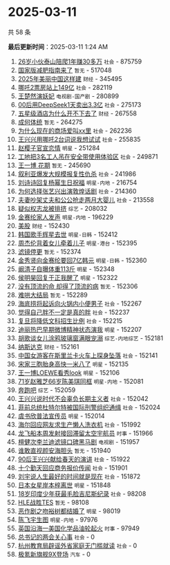 # 2025-03-11

共 58 条


<!-- BEGIN -->

**最后更新时间**：2025-03-11 1:24 AM
1. [26岁小伙泰山陪爬1年赚30多万](https://m.weibo.cn/search?containerid=100103type%3D1%26t%3D10%26q%3D%2326%E5%B2%81%E5%B0%8F%E4%BC%99%E6%B3%B0%E5%B1%B1%E9%99%AA%E7%88%AC1%E5%B9%B4%E8%B5%9A30%E5%A4%9A%E4%B8%87%23&stream_entry_id=31&isnewpage=1&extparam=seat%3D1%26cate%3D5001%26stream_entry_id%3D31%26lcate%3D5001%26band_rank%3D1%26realpos%3D1%26flag%3D1%26filter_type%3Drealtimehot%26dgr%3D0%26c_type%3D31%26pos%3D0%26q%3D%252326%25E5%25B2%2581%25E5%25B0%258F%25E4%25BC%2599%25E6%25B3%25B0%25E5%25B1%25B1%25E9%2599%25AA%25E7%2588%25AC1%25E5%25B9%25B4%25E8%25B5%259A30%25E5%25A4%259A%25E4%25B8%2587%2523%26display_time%3D1741624186%26pre_seqid%3D174162418651203272624119) `社会` - 875759
2. [国家版减肥指南来了](https://m.weibo.cn/search?containerid=100103type%3D1%26t%3D10%26q%3D%23%E5%9B%BD%E5%AE%B6%E7%89%88%E5%87%8F%E8%82%A5%E6%8C%87%E5%8D%97%E6%9D%A5%E4%BA%86%23&stream_entry_id=31&isnewpage=1&extparam=seat%3D1%26cate%3D5001%26stream_entry_id%3D31%26lcate%3D5001%26band_rank%3D2%26realpos%3D2%26flag%3D16%26filter_type%3Drealtimehot%26dgr%3D0%26c_type%3D31%26pos%3D1%26q%3D%2523%25E5%259B%25BD%25E5%25AE%25B6%25E7%2589%2588%25E5%2587%258F%25E8%2582%25A5%25E6%258C%2587%25E5%258D%2597%25E6%259D%25A5%25E4%25BA%2586%2523%26display_time%3D1741624186%26pre_seqid%3D174162418651203272624119) `暂无` - 517048
3. [2025年美丽中国这样建](https://m.weibo.cn/search?containerid=100103type%3D1%26t%3D10%26q%3D%232025%E5%B9%B4%E7%BE%8E%E4%B8%BD%E4%B8%AD%E5%9B%BD%E8%BF%99%E6%A0%B7%E5%BB%BA%23&stream_entry_id=31&isnewpage=1&extparam=seat%3D1%26cate%3D5001%26stream_entry_id%3D31%26lcate%3D5001%26band_rank%3D3%26realpos%3D3%26flag%3D0%26filter_type%3Drealtimehot%26dgr%3D0%26c_type%3D31%26pos%3D2%26q%3D%25232025%25E5%25B9%25B4%25E7%25BE%258E%25E4%25B8%25BD%25E4%25B8%25AD%25E5%259B%25BD%25E8%25BF%2599%25E6%25A0%25B7%25E5%25BB%25BA%2523%26display_time%3D1741624186%26pre_seqid%3D174162418651203272624119) `财经` - 345495
4. [哪吒2票房站上149亿](https://m.weibo.cn/search?containerid=100103type%3D1%26t%3D10%26q%3D%23%E5%93%AA%E5%90%922%E7%A5%A8%E6%88%BF%E7%AB%99%E4%B8%8A149%E4%BA%BF%23&stream_entry_id=31&isnewpage=1&extparam=seat%3D1%26cate%3D5001%26stream_entry_id%3D31%26lcate%3D5001%26band_rank%3D4%26realpos%3D4%26flag%3D0%26filter_type%3Drealtimehot%26dgr%3D0%26c_type%3D31%26pos%3D3%26q%3D%2523%25E5%2593%25AA%25E5%2590%25922%25E7%25A5%25A8%25E6%2588%25BF%25E7%25AB%2599%25E4%25B8%258A149%25E4%25BA%25BF%2523%26display_time%3D1741624186%26pre_seqid%3D174162418651203272624119) `社会` - 282119
5. [王楚然演妖妃](https://m.weibo.cn/search?containerid=100103type%3D1%26t%3D10%26q%3D%E7%8E%8B%E6%A5%9A%E7%84%B6%E6%BC%94%E5%A6%96%E5%A6%83&stream_entry_id=31&isnewpage=1&extparam=seat%3D1%26cate%3D5001%26stream_entry_id%3D31%26lcate%3D5001%26band_rank%3D5%26realpos%3D5%26flag%3D0%26filter_type%3Drealtimehot%26dgr%3D0%26c_type%3D31%26pos%3D4%26q%3D%25E7%258E%258B%25E6%25A5%259A%25E7%2584%25B6%25E6%25BC%2594%25E5%25A6%2596%25E5%25A6%2583%26display_time%3D1741624186%26pre_seqid%3D174162418651203272624119) `电视剧-国产剧` - 280899
6. [00后用DeepSeek1天卖出3.3亿](https://m.weibo.cn/search?containerid=100103type%3D1%26t%3D10%26q%3D%2300%E5%90%8E%E7%94%A8DeepSeek1%E5%A4%A9%E5%8D%96%E5%87%BA3.3%E4%BA%BF%23&stream_entry_id=31&isnewpage=1&extparam=seat%3D1%26cate%3D5001%26stream_entry_id%3D31%26lcate%3D5001%26band_rank%3D6%26realpos%3D6%26flag%3D0%26filter_type%3Drealtimehot%26dgr%3D0%26c_type%3D31%26pos%3D5%26q%3D%252300%25E5%2590%258E%25E7%2594%25A8DeepSeek1%25E5%25A4%25A9%25E5%258D%2596%25E5%2587%25BA3.3%25E4%25BA%25BF%2523%26display_time%3D1741624186%26pre_seqid%3D174162418651203272624119) `社会` - 275173
7. [五星级酒店为什么开不下去了](https://m.weibo.cn/search?containerid=100103type%3D1%26t%3D10%26q%3D%23%E4%BA%94%E6%98%9F%E7%BA%A7%E9%85%92%E5%BA%97%E4%B8%BA%E4%BB%80%E4%B9%88%E5%BC%80%E4%B8%8D%E4%B8%8B%E5%8E%BB%E4%BA%86%23&stream_entry_id=31&isnewpage=1&extparam=seat%3D1%26cate%3D5001%26stream_entry_id%3D31%26lcate%3D5001%26band_rank%3D7%26realpos%3D7%26flag%3D0%26filter_type%3Drealtimehot%26dgr%3D0%26c_type%3D31%26pos%3D7%26q%3D%2523%25E4%25BA%2594%25E6%2598%259F%25E7%25BA%25A7%25E9%2585%2592%25E5%25BA%2597%25E4%25B8%25BA%25E4%25BB%2580%25E4%25B9%2588%25E5%25BC%2580%25E4%25B8%258D%25E4%25B8%258B%25E5%258E%25BB%25E4%25BA%2586%2523%26display_time%3D1741624186%26pre_seqid%3D174162418651203272624119) `财经` - 267558
8. [成何体统](https://m.weibo.cn/search?containerid=100103type%3D1%26t%3D10%26q%3D%E6%88%90%E4%BD%95%E4%BD%93%E7%BB%9F&stream_entry_id=31&isnewpage=1&extparam=seat%3D1%26cate%3D5001%26stream_entry_id%3D31%26lcate%3D5001%26band_rank%3D8%26realpos%3D8%26flag%3D0%26filter_type%3Drealtimehot%26dgr%3D0%26c_type%3D31%26pos%3D8%26q%3D%25E6%2588%2590%25E4%25BD%2595%25E4%25BD%2593%25E7%25BB%259F%26display_time%3D1741624186%26pre_seqid%3D174162418651203272624119) `暂无` - 264275
9. [为什么现在的商场爱叫xx里](https://m.weibo.cn/search?containerid=100103type%3D1%26t%3D10%26q%3D%23%E4%B8%BA%E4%BB%80%E4%B9%88%E7%8E%B0%E5%9C%A8%E7%9A%84%E5%95%86%E5%9C%BA%E7%88%B1%E5%8F%ABxx%E9%87%8C%23&stream_entry_id=31&isnewpage=1&extparam=seat%3D1%26cate%3D5001%26stream_entry_id%3D31%26lcate%3D5001%26band_rank%3D9%26realpos%3D9%26flag%3D1%26filter_type%3Drealtimehot%26dgr%3D0%26c_type%3D31%26pos%3D9%26q%3D%2523%25E4%25B8%25BA%25E4%25BB%2580%25E4%25B9%2588%25E7%258E%25B0%25E5%259C%25A8%25E7%259A%2584%25E5%2595%2586%25E5%259C%25BA%25E7%2588%25B1%25E5%258F%25ABxx%25E9%2587%258C%2523%26display_time%3D1741624186%26pre_seqid%3D174162418651203272624119) `社会` - 262236
10. [王兴兴用哪吒2台词说我想试试](https://m.weibo.cn/search?containerid=100103type%3D1%26t%3D10%26q%3D%23%E7%8E%8B%E5%85%B4%E5%85%B4%E7%94%A8%E5%93%AA%E5%90%922%E5%8F%B0%E8%AF%8D%E8%AF%B4%E6%88%91%E6%83%B3%E8%AF%95%E8%AF%95%23&stream_entry_id=31&isnewpage=1&extparam=seat%3D1%26cate%3D5001%26stream_entry_id%3D31%26lcate%3D5001%26band_rank%3D10%26realpos%3D10%26flag%3D1%26filter_type%3Drealtimehot%26dgr%3D0%26c_type%3D31%26pos%3D10%26q%3D%2523%25E7%258E%258B%25E5%2585%25B4%25E5%2585%25B4%25E7%2594%25A8%25E5%2593%25AA%25E5%2590%25922%25E5%258F%25B0%25E8%25AF%258D%25E8%25AF%25B4%25E6%2588%2591%25E6%2583%25B3%25E8%25AF%2595%25E8%25AF%2595%2523%26display_time%3D1741624186%26pre_seqid%3D174162418651203272624119) `社会` - 255835
11. [赵樱子官宣恋情](https://m.weibo.cn/search?containerid=100103type%3D1%26t%3D10%26q%3D%23%E8%B5%B5%E6%A8%B1%E5%AD%90%E5%AE%98%E5%AE%A3%E6%81%8B%E6%83%85%23&stream_entry_id=31&isnewpage=1&extparam=seat%3D1%26cate%3D5001%26stream_entry_id%3D31%26lcate%3D5001%26band_rank%3D11%26realpos%3D11%26flag%3D2%26filter_type%3Drealtimehot%26dgr%3D0%26c_type%3D31%26pos%3D11%26q%3D%2523%25E8%25B5%25B5%25E6%25A8%25B1%25E5%25AD%2590%25E5%25AE%2598%25E5%25AE%25A3%25E6%2581%258B%25E6%2583%2585%2523%26display_time%3D1741624186%26pre_seqid%3D174162418651203272624119) `明星` - 251284
12. [工地把3名工人吊在安全带使用体验区](https://m.weibo.cn/search?containerid=100103type%3D1%26t%3D10%26q%3D%23%E5%B7%A5%E5%9C%B0%E6%8A%8A3%E5%90%8D%E5%B7%A5%E4%BA%BA%E5%90%8A%E5%9C%A8%E5%AE%89%E5%85%A8%E5%B8%A6%E4%BD%BF%E7%94%A8%E4%BD%93%E9%AA%8C%E5%8C%BA%23&stream_entry_id=31&isnewpage=1&extparam=seat%3D1%26cate%3D5001%26stream_entry_id%3D31%26lcate%3D5001%26band_rank%3D12%26realpos%3D12%26flag%3D2%26filter_type%3Drealtimehot%26dgr%3D0%26c_type%3D31%26pos%3D12%26q%3D%2523%25E5%25B7%25A5%25E5%259C%25B0%25E6%258A%258A3%25E5%2590%258D%25E5%25B7%25A5%25E4%25BA%25BA%25E5%2590%258A%25E5%259C%25A8%25E5%25AE%2589%25E5%2585%25A8%25E5%25B8%25A6%25E4%25BD%25BF%25E7%2594%25A8%25E4%25BD%2593%25E9%25AA%258C%25E5%258C%25BA%2523%26display_time%3D1741624186%26pre_seqid%3D174162418651203272624119) `社会` - 249871
13. [王一博 花期](https://m.weibo.cn/search?containerid=100103type%3D1%26t%3D10%26q%3D%E7%8E%8B%E4%B8%80%E5%8D%9A+%E8%8A%B1%E6%9C%9F&stream_entry_id=31&isnewpage=1&extparam=seat%3D1%26cate%3D5001%26stream_entry_id%3D31%26lcate%3D5001%26band_rank%3D13%26realpos%3D13%26flag%3D0%26filter_type%3Drealtimehot%26dgr%3D0%26c_type%3D31%26pos%3D13%26q%3D%25E7%258E%258B%25E4%25B8%2580%25E5%258D%259A%2520%25E8%258A%25B1%25E6%259C%259F%26display_time%3D1741624186%26pre_seqid%3D174162418651203272624119) `暂无` - 245690
14. [叙利亚爆发大规模报复性仇杀](https://m.weibo.cn/search?containerid=100103type%3D1%26t%3D10%26q%3D%23%E5%8F%99%E5%88%A9%E4%BA%9A%E7%88%86%E5%8F%91%E5%A4%A7%E8%A7%84%E6%A8%A1%E6%8A%A5%E5%A4%8D%E6%80%A7%E4%BB%87%E6%9D%80%23&stream_entry_id=31&isnewpage=1&extparam=seat%3D1%26cate%3D5001%26stream_entry_id%3D31%26lcate%3D5001%26band_rank%3D14%26realpos%3D14%26flag%3D0%26filter_type%3Drealtimehot%26dgr%3D0%26c_type%3D31%26pos%3D14%26q%3D%2523%25E5%258F%2599%25E5%2588%25A9%25E4%25BA%259A%25E7%2588%2586%25E5%258F%2591%25E5%25A4%25A7%25E8%25A7%2584%25E6%25A8%25A1%25E6%258A%25A5%25E5%25A4%258D%25E6%2580%25A7%25E4%25BB%2587%25E6%259D%2580%2523%26display_time%3D1741624186%26pre_seqid%3D174162418651203272624119) `社会` - 241986
15. [刘诗诗回复杨幂生日祝福](https://m.weibo.cn/search?containerid=100103type%3D1%26t%3D10%26q%3D%E5%88%98%E8%AF%97%E8%AF%97%E5%9B%9E%E5%A4%8D%E6%9D%A8%E5%B9%82%E7%94%9F%E6%97%A5%E7%A5%9D%E7%A6%8F&stream_entry_id=31&isnewpage=1&extparam=seat%3D1%26cate%3D5001%26stream_entry_id%3D31%26lcate%3D5001%26band_rank%3D15%26realpos%3D15%26flag%3D0%26filter_type%3Drealtimehot%26dgr%3D0%26c_type%3D31%26pos%3D15%26q%3D%25E5%2588%2598%25E8%25AF%2597%25E8%25AF%2597%25E5%259B%259E%25E5%25A4%258D%25E6%259D%25A8%25E5%25B9%2582%25E7%2594%259F%25E6%2597%25A5%25E7%25A5%259D%25E7%25A6%258F%26display_time%3D1741624186%26pre_seqid%3D174162418651203272624119) `明星-内地` - 216754
16. [为何选择张艺兴出演敦煌话剧](https://m.weibo.cn/search?containerid=100103type%3D1%26t%3D10%26q%3D%23%E4%B8%BA%E4%BD%95%E9%80%89%E6%8B%A9%E5%BC%A0%E8%89%BA%E5%85%B4%E5%87%BA%E6%BC%94%E6%95%A6%E7%85%8C%E8%AF%9D%E5%89%A7%23&stream_entry_id=31&isnewpage=1&extparam=seat%3D1%26cate%3D5001%26stream_entry_id%3D31%26lcate%3D5001%26band_rank%3D16%26realpos%3D16%26flag%3D0%26filter_type%3Drealtimehot%26dgr%3D0%26c_type%3D31%26pos%3D16%26q%3D%2523%25E4%25B8%25BA%25E4%25BD%2595%25E9%2580%2589%25E6%258B%25A9%25E5%25BC%25A0%25E8%2589%25BA%25E5%2585%25B4%25E5%2587%25BA%25E6%25BC%2594%25E6%2595%25A6%25E7%2585%258C%25E8%25AF%259D%25E5%2589%25A7%2523%26display_time%3D1741624186%26pre_seqid%3D174162418651203272624119) `社会` - 214360
17. [夫妻吵架丈夫和公公抢走两月大婴儿](https://m.weibo.cn/search?containerid=100103type%3D1%26t%3D10%26q%3D%23%E5%A4%AB%E5%A6%BB%E5%90%B5%E6%9E%B6%E4%B8%88%E5%A4%AB%E5%92%8C%E5%85%AC%E5%85%AC%E6%8A%A2%E8%B5%B0%E4%B8%A4%E6%9C%88%E5%A4%A7%E5%A9%B4%E5%84%BF%23&stream_entry_id=31&isnewpage=1&extparam=seat%3D1%26cate%3D5001%26stream_entry_id%3D31%26lcate%3D5001%26band_rank%3D17%26realpos%3D17%26flag%3D1%26filter_type%3Drealtimehot%26dgr%3D0%26c_type%3D31%26pos%3D17%26q%3D%2523%25E5%25A4%25AB%25E5%25A6%25BB%25E5%2590%25B5%25E6%259E%25B6%25E4%25B8%2588%25E5%25A4%25AB%25E5%2592%258C%25E5%2585%25AC%25E5%2585%25AC%25E6%258A%25A2%25E8%25B5%25B0%25E4%25B8%25A4%25E6%259C%2588%25E5%25A4%25A7%25E5%25A9%25B4%25E5%2584%25BF%2523%26display_time%3D1741624186%26pre_seqid%3D174162418651203272624119) `社会` - 213558
18. [疑似权志龙被排挤](https://m.weibo.cn/search?containerid=100103type%3D1%26t%3D10%26q%3D%23%E7%96%91%E4%BC%BC%E6%9D%83%E5%BF%97%E9%BE%99%E8%A2%AB%E6%8E%92%E6%8C%A4%23&stream_entry_id=31&isnewpage=1&extparam=seat%3D1%26cate%3D5001%26stream_entry_id%3D31%26lcate%3D5001%26band_rank%3D18%26realpos%3D18%26flag%3D0%26filter_type%3Drealtimehot%26dgr%3D0%26c_type%3D31%26pos%3D18%26q%3D%2523%25E7%2596%2591%25E4%25BC%25BC%25E6%259D%2583%25E5%25BF%2597%25E9%25BE%2599%25E8%25A2%25AB%25E6%258E%2592%25E6%258C%25A4%2523%26display_time%3D1741624186%26pre_seqid%3D174162418651203272624119) `综艺` - 208032
19. [金赛纶家人发声](https://m.weibo.cn/search?containerid=100103type%3D1%26t%3D10%26q%3D%23%E9%87%91%E8%B5%9B%E7%BA%B6%E5%AE%B6%E4%BA%BA%E5%8F%91%E5%A3%B0%23&stream_entry_id=31&isnewpage=1&extparam=seat%3D1%26cate%3D5001%26stream_entry_id%3D31%26lcate%3D5001%26band_rank%3D19%26realpos%3D19%26flag%3D0%26filter_type%3Drealtimehot%26dgr%3D0%26c_type%3D31%26pos%3D19%26q%3D%2523%25E9%2587%2591%25E8%25B5%259B%25E7%25BA%25B6%25E5%25AE%25B6%25E4%25BA%25BA%25E5%258F%2591%25E5%25A3%25B0%2523%26display_time%3D1741624186%26pre_seqid%3D174162418651203272624119) `明星-内地` - 196229
20. [美股](https://m.weibo.cn/search?containerid=100103type%3D1%26t%3D10%26q%3D%E7%BE%8E%E8%82%A1&stream_entry_id=31&isnewpage=1&extparam=seat%3D1%26cate%3D5001%26stream_entry_id%3D31%26lcate%3D5001%26band_rank%3D20%26realpos%3D20%26flag%3D0%26filter_type%3Drealtimehot%26dgr%3D0%26c_type%3D31%26pos%3D20%26q%3D%25E7%25BE%258E%25E8%2582%25A1%26display_time%3D1741624186%26pre_seqid%3D174162418651203272624119) `财经` - 152430
21. [韩国歌手辉星去世](https://m.weibo.cn/search?containerid=100103type%3D1%26t%3D10%26q%3D%23%E9%9F%A9%E5%9B%BD%E6%AD%8C%E6%89%8B%E8%BE%89%E6%98%9F%E5%8E%BB%E4%B8%96%23&stream_entry_id=31&isnewpage=1&extparam=seat%3D1%26cate%3D5001%26stream_entry_id%3D31%26lcate%3D5001%26band_rank%3D21%26realpos%3D21%26flag%3D0%26filter_type%3Drealtimehot%26dgr%3D0%26c_type%3D31%26pos%3D21%26q%3D%2523%25E9%259F%25A9%25E5%259B%25BD%25E6%25AD%258C%25E6%2589%258B%25E8%25BE%2589%25E6%2598%259F%25E5%258E%25BB%25E4%25B8%2596%2523%26display_time%3D1741624186%26pre_seqid%3D174162418651203272624119) `明星-日韩` - 152412
22. [周杰伦背着女儿牵着儿子](https://m.weibo.cn/search?containerid=100103type%3D1%26t%3D10%26q%3D%23%E5%91%A8%E6%9D%B0%E4%BC%A6%E8%83%8C%E7%9D%80%E5%A5%B3%E5%84%BF%E7%89%B5%E7%9D%80%E5%84%BF%E5%AD%90%23&stream_entry_id=31&isnewpage=1&extparam=seat%3D1%26cate%3D5001%26stream_entry_id%3D31%26lcate%3D5001%26band_rank%3D22%26realpos%3D22%26flag%3D0%26filter_type%3Drealtimehot%26dgr%3D0%26c_type%3D31%26pos%3D22%26q%3D%2523%25E5%2591%25A8%25E6%259D%25B0%25E4%25BC%25A6%25E8%2583%258C%25E7%259D%2580%25E5%25A5%25B3%25E5%2584%25BF%25E7%2589%25B5%25E7%259D%2580%25E5%2584%25BF%25E5%25AD%2590%2523%26display_time%3D1741624186%26pre_seqid%3D174162418651203272624119) `明星-港台` - 152395
23. [滤镜停更](https://m.weibo.cn/search?containerid=100103type%3D1%26t%3D10%26q%3D%E6%BB%A4%E9%95%9C%E5%81%9C%E6%9B%B4&stream_entry_id=31&isnewpage=1&extparam=seat%3D1%26cate%3D5001%26stream_entry_id%3D31%26lcate%3D5001%26band_rank%3D23%26realpos%3D23%26flag%3D0%26filter_type%3Drealtimehot%26dgr%3D0%26c_type%3D31%26pos%3D23%26q%3D%25E6%25BB%25A4%25E9%2595%259C%25E5%2581%259C%25E6%259B%25B4%26display_time%3D1741624186%26pre_seqid%3D174162418651203272624119) `暂无` - 152374
24. [金秀贤向金赛纶要回7亿韩元](https://m.weibo.cn/search?containerid=100103type%3D1%26t%3D10%26q%3D%23%E9%87%91%E7%A7%80%E8%B4%A4%E5%90%91%E9%87%91%E8%B5%9B%E7%BA%B6%E8%A6%81%E5%9B%9E7%E4%BA%BF%E9%9F%A9%E5%85%83%23&stream_entry_id=31&isnewpage=1&extparam=seat%3D1%26cate%3D5001%26stream_entry_id%3D31%26lcate%3D5001%26band_rank%3D24%26realpos%3D24%26flag%3D0%26filter_type%3Drealtimehot%26dgr%3D0%26c_type%3D31%26pos%3D24%26q%3D%2523%25E9%2587%2591%25E7%25A7%2580%25E8%25B4%25A4%25E5%2590%2591%25E9%2587%2591%25E8%25B5%259B%25E7%25BA%25B6%25E8%25A6%2581%25E5%259B%259E7%25E4%25BA%25BF%25E9%259F%25A9%25E5%2585%2583%2523%26display_time%3D1741624186%26pre_seqid%3D174162418651203272624119) `明星-日韩` - 152360
25. [阚清子自曝体重113斤](https://m.weibo.cn/search?containerid=100103type%3D1%26t%3D10%26q%3D%23%E9%98%9A%E6%B8%85%E5%AD%90%E8%87%AA%E6%9B%9D%E4%BD%93%E9%87%8D113%E6%96%A4%23&stream_entry_id=31&isnewpage=1&extparam=seat%3D1%26cate%3D5001%26stream_entry_id%3D31%26lcate%3D5001%26band_rank%3D25%26realpos%3D25%26flag%3D0%26filter_type%3Drealtimehot%26dgr%3D0%26c_type%3D31%26pos%3D25%26q%3D%2523%25E9%2598%259A%25E6%25B8%2585%25E5%25AD%2590%25E8%2587%25AA%25E6%259B%259D%25E4%25BD%2593%25E9%2587%258D113%25E6%2596%25A4%2523%26display_time%3D1741624186%26pre_seqid%3D174162418651203272624119) `明星` - 152348
26. [侯明昊回复于正我醒了](https://m.weibo.cn/search?containerid=100103type%3D1%26t%3D10%26q%3D%23%E4%BE%AF%E6%98%8E%E6%98%8A%E5%9B%9E%E5%A4%8D%E4%BA%8E%E6%AD%A3%E6%88%91%E9%86%92%E4%BA%86%23&stream_entry_id=31&isnewpage=1&extparam=seat%3D1%26cate%3D5001%26stream_entry_id%3D31%26lcate%3D5001%26band_rank%3D26%26realpos%3D26%26flag%3D1%26filter_type%3Drealtimehot%26dgr%3D0%26c_type%3D31%26pos%3D26%26q%3D%2523%25E4%25BE%25AF%25E6%2598%258E%25E6%2598%258A%25E5%259B%259E%25E5%25A4%258D%25E4%25BA%258E%25E6%25AD%25A3%25E6%2588%2591%25E9%2586%2592%25E4%25BA%2586%2523%26display_time%3D1741624186%26pre_seqid%3D174162418651203272624119) `明星` - 152322
27. [没有顶流的命 却得了顶流的病](https://m.weibo.cn/search?containerid=100103type%3D1%26t%3D10%26q%3D%E6%B2%A1%E6%9C%89%E9%A1%B6%E6%B5%81%E7%9A%84%E5%91%BD+%E5%8D%B4%E5%BE%97%E4%BA%86%E9%A1%B6%E6%B5%81%E7%9A%84%E7%97%85&stream_entry_id=31&isnewpage=1&extparam=seat%3D1%26cate%3D5001%26stream_entry_id%3D31%26lcate%3D5001%26band_rank%3D27%26realpos%3D27%26flag%3D0%26filter_type%3Drealtimehot%26dgr%3D0%26c_type%3D31%26pos%3D27%26q%3D%25E6%25B2%25A1%25E6%259C%2589%25E9%25A1%25B6%25E6%25B5%2581%25E7%259A%2584%25E5%2591%25BD%2520%25E5%258D%25B4%25E5%25BE%2597%25E4%25BA%2586%25E9%25A1%25B6%25E6%25B5%2581%25E7%259A%2584%25E7%2597%2585%26display_time%3D1741624186%26pre_seqid%3D174162418651203272624119) `暂无` - 152306
28. [难哄大结局](https://m.weibo.cn/search?containerid=100103type%3D1%26t%3D10%26q%3D%23%E9%9A%BE%E5%93%84%E5%A4%A7%E7%BB%93%E5%B1%80%23&stream_entry_id=31&isnewpage=1&extparam=seat%3D1%26cate%3D5001%26stream_entry_id%3D31%26lcate%3D5001%26band_rank%3D28%26realpos%3D28%26flag%3D0%26filter_type%3Drealtimehot%26dgr%3D0%26c_type%3D31%26pos%3D28%26q%3D%2523%25E9%259A%25BE%25E5%2593%2584%25E5%25A4%25A7%25E7%25BB%2593%25E5%25B1%2580%2523%26display_time%3D1741624186%26pre_seqid%3D174162418651203272624119) `暂无` - 152289
29. [海底捞将起诉向火锅内小便男子](https://m.weibo.cn/search?containerid=100103type%3D1%26t%3D10%26q%3D%23%E6%B5%B7%E5%BA%95%E6%8D%9E%E5%B0%86%E8%B5%B7%E8%AF%89%E5%90%91%E7%81%AB%E9%94%85%E5%86%85%E5%B0%8F%E4%BE%BF%E7%94%B7%E5%AD%90%23&stream_entry_id=31&isnewpage=1&extparam=seat%3D1%26cate%3D5001%26stream_entry_id%3D31%26lcate%3D5001%26band_rank%3D29%26realpos%3D29%26flag%3D0%26filter_type%3Drealtimehot%26dgr%3D0%26c_type%3D31%26pos%3D29%26q%3D%2523%25E6%25B5%25B7%25E5%25BA%2595%25E6%258D%259E%25E5%25B0%2586%25E8%25B5%25B7%25E8%25AF%2589%25E5%2590%2591%25E7%2581%25AB%25E9%2594%2585%25E5%2586%2585%25E5%25B0%258F%25E4%25BE%25BF%25E7%2594%25B7%25E5%25AD%2590%2523%26display_time%3D1741624186%26pre_seqid%3D174162418651203272624119) `社会` - 152267
30. [觉得自己胖不一定是真的胖](https://m.weibo.cn/search?containerid=100103type%3D1%26t%3D10%26q%3D%23%E8%A7%89%E5%BE%97%E8%87%AA%E5%B7%B1%E8%83%96%E4%B8%8D%E4%B8%80%E5%AE%9A%E6%98%AF%E7%9C%9F%E7%9A%84%E8%83%96%23&stream_entry_id=31&isnewpage=1&extparam=seat%3D1%26cate%3D5001%26stream_entry_id%3D31%26lcate%3D5001%26band_rank%3D30%26realpos%3D30%26flag%3D0%26filter_type%3Drealtimehot%26dgr%3D0%26c_type%3D31%26pos%3D30%26q%3D%2523%25E8%25A7%2589%25E5%25BE%2597%25E8%2587%25AA%25E5%25B7%25B1%25E8%2583%2596%25E4%25B8%258D%25E4%25B8%2580%25E5%25AE%259A%25E6%2598%25AF%25E7%259C%259F%25E7%259A%2584%25E8%2583%2596%2523%26display_time%3D1741624186%26pre_seqid%3D174162418651203272624119) `社会` - 152237
31. [复旦将降低文科招生比例](https://m.weibo.cn/search?containerid=100103type%3D1%26t%3D10%26q%3D%23%E5%A4%8D%E6%97%A6%E5%B0%86%E9%99%8D%E4%BD%8E%E6%96%87%E7%A7%91%E6%8B%9B%E7%94%9F%E6%AF%94%E4%BE%8B%23&stream_entry_id=31&isnewpage=1&extparam=seat%3D1%26cate%3D5001%26stream_entry_id%3D31%26lcate%3D5001%26band_rank%3D31%26realpos%3D31%26flag%3D0%26filter_type%3Drealtimehot%26dgr%3D0%26c_type%3D31%26pos%3D31%26q%3D%2523%25E5%25A4%258D%25E6%2597%25A6%25E5%25B0%2586%25E9%2599%258D%25E4%25BD%258E%25E6%2596%2587%25E7%25A7%2591%25E6%258B%259B%25E7%2594%259F%25E6%25AF%2594%25E4%25BE%258B%2523%26display_time%3D1741624186%26pre_seqid%3D174162418651203272624119) `社会` - 152215
32. [迪丽热巴早期微博精神状态演我](https://m.weibo.cn/search?containerid=100103type%3D1%26t%3D10%26q%3D%23%E8%BF%AA%E4%B8%BD%E7%83%AD%E5%B7%B4%E6%97%A9%E6%9C%9F%E5%BE%AE%E5%8D%9A%E7%B2%BE%E7%A5%9E%E7%8A%B6%E6%80%81%E6%BC%94%E6%88%91%23&stream_entry_id=31&isnewpage=1&extparam=seat%3D1%26cate%3D5001%26stream_entry_id%3D31%26lcate%3D5001%26band_rank%3D32%26realpos%3D32%26flag%3D0%26filter_type%3Drealtimehot%26dgr%3D0%26c_type%3D31%26pos%3D32%26q%3D%2523%25E8%25BF%25AA%25E4%25B8%25BD%25E7%2583%25AD%25E5%25B7%25B4%25E6%2597%25A9%25E6%259C%259F%25E5%25BE%25AE%25E5%258D%259A%25E7%25B2%25BE%25E7%25A5%259E%25E7%258A%25B6%25E6%2580%2581%25E6%25BC%2594%25E6%2588%2591%2523%26display_time%3D1741624186%26pre_seqid%3D174162418651203272624119) `明星` - 152207
33. [胡歌谈女儿涂鸦玻璃窗满眼宠溺](https://m.weibo.cn/search?containerid=100103type%3D1%26t%3D10%26q%3D%E8%83%A1%E6%AD%8C%E8%B0%88%E5%A5%B3%E5%84%BF%E6%B6%82%E9%B8%A6%E7%8E%BB%E7%92%83%E7%AA%97%E6%BB%A1%E7%9C%BC%E5%AE%A0%E6%BA%BA&stream_entry_id=31&isnewpage=1&extparam=seat%3D1%26cate%3D5001%26stream_entry_id%3D31%26lcate%3D5001%26band_rank%3D33%26realpos%3D33%26flag%3D0%26filter_type%3Drealtimehot%26dgr%3D0%26c_type%3D31%26pos%3D33%26q%3D%25E8%2583%25A1%25E6%25AD%258C%25E8%25B0%2588%25E5%25A5%25B3%25E5%2584%25BF%25E6%25B6%2582%25E9%25B8%25A6%25E7%258E%25BB%25E7%2592%2583%25E7%25AA%2597%25E6%25BB%25A1%25E7%259C%25BC%25E5%25AE%25A0%25E6%25BA%25BA%26display_time%3D1741624186%26pre_seqid%3D174162418651203272624119) `综艺-内地综艺` - 152181
34. [纳斯达克](https://m.weibo.cn/search?containerid=100103type%3D1%26t%3D10%26q%3D%E7%BA%B3%E6%96%AF%E8%BE%BE%E5%85%8B&stream_entry_id=31&isnewpage=1&extparam=seat%3D1%26cate%3D5001%26stream_entry_id%3D31%26lcate%3D5001%26band_rank%3D34%26realpos%3D34%26flag%3D0%26filter_type%3Drealtimehot%26dgr%3D0%26c_type%3D31%26pos%3D34%26q%3D%25E7%25BA%25B3%25E6%2596%25AF%25E8%25BE%25BE%25E5%2585%258B%26display_time%3D1741624186%26pre_seqid%3D174162418651203272624119) `财经` - 152161
35. [中国女游客在斯里兰卡火车上探身坠落](https://m.weibo.cn/search?containerid=100103type%3D1%26t%3D10%26q%3D%23%E4%B8%AD%E5%9B%BD%E5%A5%B3%E6%B8%B8%E5%AE%A2%E5%9C%A8%E6%96%AF%E9%87%8C%E5%85%B0%E5%8D%A1%E7%81%AB%E8%BD%A6%E4%B8%8A%E6%8E%A2%E8%BA%AB%E5%9D%A0%E8%90%BD%23&stream_entry_id=31&isnewpage=1&extparam=seat%3D1%26cate%3D5001%26stream_entry_id%3D31%26lcate%3D5001%26band_rank%3D35%26realpos%3D35%26flag%3D0%26filter_type%3Drealtimehot%26dgr%3D0%26c_type%3D31%26pos%3D35%26q%3D%2523%25E4%25B8%25AD%25E5%259B%25BD%25E5%25A5%25B3%25E6%25B8%25B8%25E5%25AE%25A2%25E5%259C%25A8%25E6%2596%25AF%25E9%2587%258C%25E5%2585%25B0%25E5%258D%25A1%25E7%2581%25AB%25E8%25BD%25A6%25E4%25B8%258A%25E6%258E%25A2%25E8%25BA%25AB%25E5%259D%25A0%25E8%2590%25BD%2523%26display_time%3D1741624186%26pre_seqid%3D174162418651203272624119) `社会` - 152141
36. [宋家三胞胎身高快一米八了](https://m.weibo.cn/search?containerid=100103type%3D1%26t%3D10%26q%3D%23%E5%AE%8B%E5%AE%B6%E4%B8%89%E8%83%9E%E8%83%8E%E8%BA%AB%E9%AB%98%E5%BF%AB%E4%B8%80%E7%B1%B3%E5%85%AB%E4%BA%86%23&stream_entry_id=31&isnewpage=1&extparam=seat%3D1%26cate%3D5001%26stream_entry_id%3D31%26lcate%3D5001%26band_rank%3D36%26realpos%3D36%26flag%3D0%26filter_type%3Drealtimehot%26dgr%3D0%26c_type%3D31%26pos%3D36%26q%3D%2523%25E5%25AE%258B%25E5%25AE%25B6%25E4%25B8%2589%25E8%2583%259E%25E8%2583%258E%25E8%25BA%25AB%25E9%25AB%2598%25E5%25BF%25AB%25E4%25B8%2580%25E7%25B1%25B3%25E5%2585%25AB%25E4%25BA%2586%2523%26display_time%3D1741624186%26pre_seqid%3D174162418651203272624119) `明星` - 152135
37. [王一博LOEWE看秀look](https://m.weibo.cn/search?containerid=100103type%3D1%26t%3D10%26q%3D%23%E7%8E%8B%E4%B8%80%E5%8D%9ALOEWE%E7%9C%8B%E7%A7%80look%23&stream_entry_id=31&isnewpage=1&extparam=seat%3D1%26cate%3D5001%26stream_entry_id%3D31%26lcate%3D5001%26band_rank%3D37%26realpos%3D37%26flag%3D0%26filter_type%3Drealtimehot%26dgr%3D0%26c_type%3D31%26pos%3D37%26q%3D%2523%25E7%258E%258B%25E4%25B8%2580%25E5%258D%259ALOEWE%25E7%259C%258B%25E7%25A7%2580look%2523%26display_time%3D1741624186%26pre_seqid%3D174162418651203272624119) `明星` - 152106
38. [71岁赵雅芝66岁陈美琪同框](https://m.weibo.cn/search?containerid=100103type%3D1%26t%3D10%26q%3D%2371%E5%B2%81%E8%B5%B5%E9%9B%85%E8%8A%9D66%E5%B2%81%E9%99%88%E7%BE%8E%E7%90%AA%E5%90%8C%E6%A1%86%23&stream_entry_id=31&isnewpage=1&extparam=seat%3D1%26cate%3D5001%26stream_entry_id%3D31%26lcate%3D5001%26band_rank%3D38%26realpos%3D38%26flag%3D0%26filter_type%3Drealtimehot%26dgr%3D0%26c_type%3D31%26pos%3D38%26q%3D%252371%25E5%25B2%2581%25E8%25B5%25B5%25E9%259B%2585%25E8%258A%259D66%25E5%25B2%2581%25E9%2599%2588%25E7%25BE%258E%25E7%2590%25AA%25E5%2590%258C%25E6%25A1%2586%2523%26display_time%3D1741624186%26pre_seqid%3D174162418651203272624119) `明星-内地` - 152081
39. [奔跑吧](https://m.weibo.cn/search?containerid=100103type%3D1%26t%3D10%26q%3D%E5%A5%94%E8%B7%91%E5%90%A7&stream_entry_id=31&isnewpage=1&extparam=seat%3D1%26cate%3D5001%26stream_entry_id%3D31%26lcate%3D5001%26band_rank%3D39%26realpos%3D39%26flag%3D0%26filter_type%3Drealtimehot%26dgr%3D0%26c_type%3D31%26pos%3D39%26q%3D%25E5%25A5%2594%25E8%25B7%2591%25E5%2590%25A7%26display_time%3D1741624186%26pre_seqid%3D174162418651203272624119) `综艺` - 152059
40. [王兴兴说时代不会辜负长期主义者](https://m.weibo.cn/search?containerid=100103type%3D1%26t%3D10%26q%3D%23%E7%8E%8B%E5%85%B4%E5%85%B4%E8%AF%B4%E6%97%B6%E4%BB%A3%E4%B8%8D%E4%BC%9A%E8%BE%9C%E8%B4%9F%E9%95%BF%E6%9C%9F%E4%B8%BB%E4%B9%89%E8%80%85%23&stream_entry_id=31&isnewpage=1&extparam=seat%3D1%26cate%3D5001%26stream_entry_id%3D31%26lcate%3D5001%26band_rank%3D40%26realpos%3D40%26flag%3D1%26filter_type%3Drealtimehot%26dgr%3D0%26c_type%3D31%26pos%3D40%26q%3D%2523%25E7%258E%258B%25E5%2585%25B4%25E5%2585%25B4%25E8%25AF%25B4%25E6%2597%25B6%25E4%25BB%25A3%25E4%25B8%258D%25E4%25BC%259A%25E8%25BE%259C%25E8%25B4%259F%25E9%2595%25BF%25E6%259C%259F%25E4%25B8%25BB%25E4%25B9%2589%25E8%2580%2585%2523%26display_time%3D1741624186%26pre_seqid%3D174162418651203272624119) `社会` - 152042
41. [菲前总统杜特尔特被国际刑警组织通缉](https://m.weibo.cn/search?containerid=100103type%3D1%26t%3D10%26q%3D%23%E8%8F%B2%E5%89%8D%E6%80%BB%E7%BB%9F%E6%9D%9C%E7%89%B9%E5%B0%94%E7%89%B9%E8%A2%AB%E5%9B%BD%E9%99%85%E5%88%91%E8%AD%A6%E7%BB%84%E7%BB%87%E9%80%9A%E7%BC%89%23&stream_entry_id=31&isnewpage=1&extparam=seat%3D1%26cate%3D5001%26stream_entry_id%3D31%26lcate%3D5001%26band_rank%3D41%26realpos%3D41%26flag%3D0%26filter_type%3Drealtimehot%26dgr%3D0%26c_type%3D31%26pos%3D41%26q%3D%2523%25E8%258F%25B2%25E5%2589%258D%25E6%2580%25BB%25E7%25BB%259F%25E6%259D%259C%25E7%2589%25B9%25E5%25B0%2594%25E7%2589%25B9%25E8%25A2%25AB%25E5%259B%25BD%25E9%2599%2585%25E5%2588%2591%25E8%25AD%25A6%25E7%25BB%2584%25E7%25BB%2587%25E9%2580%259A%25E7%25BC%2589%2523%26display_time%3D1741624186%26pre_seqid%3D174162418651203272624119) `社会` - 152024
42. [虞书欣普法宣传员](https://m.weibo.cn/search?containerid=100103type%3D1%26t%3D10%26q%3D%23%E8%99%9E%E4%B9%A6%E6%AC%A3%E6%99%AE%E6%B3%95%E5%AE%A3%E4%BC%A0%E5%91%98%23&stream_entry_id=31&isnewpage=1&extparam=seat%3D1%26cate%3D5001%26stream_entry_id%3D31%26lcate%3D5001%26band_rank%3D42%26realpos%3D42%26flag%3D1%26filter_type%3Drealtimehot%26dgr%3D0%26c_type%3D31%26pos%3D42%26q%3D%2523%25E8%2599%259E%25E4%25B9%25A6%25E6%25AC%25A3%25E6%2599%25AE%25E6%25B3%2595%25E5%25AE%25A3%25E4%25BC%25A0%25E5%2591%2598%2523%26display_time%3D1741624186%26pre_seqid%3D174162418651203272624119) `明星` - 152014
43. [海尔回应网友求生产懒人洗衣机](https://m.weibo.cn/search?containerid=100103type%3D1%26t%3D10%26q%3D%23%E6%B5%B7%E5%B0%94%E5%9B%9E%E5%BA%94%E7%BD%91%E5%8F%8B%E6%B1%82%E7%94%9F%E4%BA%A7%E6%87%92%E4%BA%BA%E6%B4%97%E8%A1%A3%E6%9C%BA%23&stream_entry_id=31&isnewpage=1&extparam=seat%3D1%26cate%3D5001%26stream_entry_id%3D31%26lcate%3D5001%26band_rank%3D43%26realpos%3D43%26flag%3D0%26filter_type%3Drealtimehot%26dgr%3D0%26c_type%3D31%26pos%3D43%26q%3D%2523%25E6%25B5%25B7%25E5%25B0%2594%25E5%259B%259E%25E5%25BA%2594%25E7%25BD%2591%25E5%258F%258B%25E6%25B1%2582%25E7%2594%259F%25E4%25BA%25A7%25E6%2587%2592%25E4%25BA%25BA%25E6%25B4%2597%25E8%25A1%25A3%25E6%259C%25BA%2523%26display_time%3D1741624186%26pre_seqid%3D174162418651203272624119) `社会` - 151992
44. [龙飞船本周发射接回滞留太空宇航员](https://m.weibo.cn/search?containerid=100103type%3D1%26t%3D10%26q%3D%23%E9%BE%99%E9%A3%9E%E8%88%B9%E6%9C%AC%E5%91%A8%E5%8F%91%E5%B0%84%E6%8E%A5%E5%9B%9E%E6%BB%9E%E7%95%99%E5%A4%AA%E7%A9%BA%E5%AE%87%E8%88%AA%E5%91%98%23&stream_entry_id=31&isnewpage=1&extparam=seat%3D1%26cate%3D5001%26stream_entry_id%3D31%26lcate%3D5001%26band_rank%3D44%26realpos%3D44%26flag%3D1%26filter_type%3Drealtimehot%26dgr%3D0%26c_type%3D31%26pos%3D44%26q%3D%2523%25E9%25BE%2599%25E9%25A3%259E%25E8%2588%25B9%25E6%259C%25AC%25E5%2591%25A8%25E5%258F%2591%25E5%25B0%2584%25E6%258E%25A5%25E5%259B%259E%25E6%25BB%259E%25E7%2595%2599%25E5%25A4%25AA%25E7%25A9%25BA%25E5%25AE%2587%25E8%2588%25AA%25E5%2591%2598%2523%26display_time%3D1741624186%26pre_seqid%3D174162418651203272624119) `时事` - 151966
45. [檀健次李兰迪滤镜口碑黑马剧](https://m.weibo.cn/search?containerid=100103type%3D1%26t%3D10%26q%3D%23%E6%AA%80%E5%81%A5%E6%AC%A1%E6%9D%8E%E5%85%B0%E8%BF%AA%E6%BB%A4%E9%95%9C%E5%8F%A3%E7%A2%91%E9%BB%91%E9%A9%AC%E5%89%A7%23&stream_entry_id=31&isnewpage=1&extparam=seat%3D1%26cate%3D5001%26stream_entry_id%3D31%26lcate%3D5001%26band_rank%3D45%26realpos%3D45%26flag%3D1%26filter_type%3Drealtimehot%26dgr%3D0%26c_type%3D31%26pos%3D45%26q%3D%2523%25E6%25AA%2580%25E5%2581%25A5%25E6%25AC%25A1%25E6%259D%258E%25E5%2585%25B0%25E8%25BF%25AA%25E6%25BB%25A4%25E9%2595%259C%25E5%258F%25A3%25E7%25A2%2591%25E9%25BB%2591%25E9%25A9%25AC%25E5%2589%25A7%2523%26display_time%3D1741624186%26pre_seqid%3D174162418651203272624119) `电视剧` - 151957
46. [谁敢直视颜安海胆头](https://m.weibo.cn/search?containerid=100103type%3D1%26t%3D10%26q%3D%E8%B0%81%E6%95%A2%E7%9B%B4%E8%A7%86%E9%A2%9C%E5%AE%89%E6%B5%B7%E8%83%86%E5%A4%B4&stream_entry_id=31&isnewpage=1&extparam=seat%3D1%26cate%3D5001%26stream_entry_id%3D31%26lcate%3D5001%26band_rank%3D46%26realpos%3D46%26flag%3D1%26filter_type%3Drealtimehot%26dgr%3D0%26c_type%3D31%26pos%3D46%26q%3D%25E8%25B0%2581%25E6%2595%25A2%25E7%259B%25B4%25E8%25A7%2586%25E9%25A2%259C%25E5%25AE%2589%25E6%25B5%25B7%25E8%2583%2586%25E5%25A4%25B4%26display_time%3D1741624186%26pre_seqid%3D174162418651203272624119) `暂无` - 151940
47. [90后王兴兴献给春天的演讲](https://m.weibo.cn/search?containerid=100103type%3D1%26t%3D10%26q%3D%2390%E5%90%8E%E7%8E%8B%E5%85%B4%E5%85%B4%E7%8C%AE%E7%BB%99%E6%98%A5%E5%A4%A9%E7%9A%84%E6%BC%94%E8%AE%B2%23&stream_entry_id=31&isnewpage=1&extparam=seat%3D1%26cate%3D5001%26stream_entry_id%3D31%26lcate%3D5001%26band_rank%3D47%26realpos%3D47%26flag%3D0%26filter_type%3Drealtimehot%26dgr%3D0%26c_type%3D31%26pos%3D47%26q%3D%252390%25E5%2590%258E%25E7%258E%258B%25E5%2585%25B4%25E5%2585%25B4%25E7%258C%25AE%25E7%25BB%2599%25E6%2598%25A5%25E5%25A4%25A9%25E7%259A%2584%25E6%25BC%2594%25E8%25AE%25B2%2523%26display_time%3D1741624186%26pre_seqid%3D174162418651203272624119) `社会` - 151922
48. [十个勤天回应商务报价传闻](https://m.weibo.cn/search?containerid=100103type%3D1%26t%3D10%26q%3D%23%E5%8D%81%E4%B8%AA%E5%8B%A4%E5%A4%A9%E5%9B%9E%E5%BA%94%E5%95%86%E5%8A%A1%E6%8A%A5%E4%BB%B7%E4%BC%A0%E9%97%BB%23&stream_entry_id=31&isnewpage=1&extparam=seat%3D1%26cate%3D5001%26stream_entry_id%3D31%26lcate%3D5001%26band_rank%3D48%26realpos%3D48%26flag%3D1%26filter_type%3Drealtimehot%26dgr%3D0%26c_type%3D31%26pos%3D48%26q%3D%2523%25E5%258D%2581%25E4%25B8%25AA%25E5%258B%25A4%25E5%25A4%25A9%25E5%259B%259E%25E5%25BA%2594%25E5%2595%2586%25E5%258A%25A1%25E6%258A%25A5%25E4%25BB%25B7%25E4%25BC%25A0%25E9%2597%25BB%2523%26display_time%3D1741624186%26pre_seqid%3D174162418651203272624119) `社会` - 151901
49. [刘宇说人生最好的时间就是现在](https://m.weibo.cn/search?containerid=100103type%3D1%26t%3D10%26q%3D%23%E5%88%98%E5%AE%87%E8%AF%B4%E4%BA%BA%E7%94%9F%E6%9C%80%E5%A5%BD%E7%9A%84%E6%97%B6%E9%97%B4%E5%B0%B1%E6%98%AF%E7%8E%B0%E5%9C%A8%23&stream_entry_id=31&isnewpage=1&extparam=seat%3D1%26cate%3D5001%26stream_entry_id%3D31%26lcate%3D5001%26band_rank%3D49%26realpos%3D49%26flag%3D0%26filter_type%3Drealtimehot%26dgr%3D0%26c_type%3D31%26pos%3D49%26q%3D%2523%25E5%2588%2598%25E5%25AE%2587%25E8%25AF%25B4%25E4%25BA%25BA%25E7%2594%259F%25E6%259C%2580%25E5%25A5%25BD%25E7%259A%2584%25E6%2597%25B6%25E9%2597%25B4%25E5%25B0%25B1%25E6%2598%25AF%25E7%258E%25B0%25E5%259C%25A8%2523%26display_time%3D1741624186%26pre_seqid%3D174162418651203272624119) `社会` - 151872
50. [日本女星岸本梓离世](https://m.weibo.cn/search?containerid=100103type%3D1%26t%3D10%26q%3D%23%E6%97%A5%E6%9C%AC%E5%A5%B3%E6%98%9F%E5%B2%B8%E6%9C%AC%E6%A2%93%E7%A6%BB%E4%B8%96%23&stream_entry_id=31&isnewpage=1&extparam=seat%3D1%26cate%3D5001%26stream_entry_id%3D31%26lcate%3D5001%26band_rank%3D50%26realpos%3D50%26flag%3D0%26filter_type%3Drealtimehot%26dgr%3D0%26c_type%3D31%26pos%3D50%26q%3D%2523%25E6%2597%25A5%25E6%259C%25AC%25E5%25A5%25B3%25E6%2598%259F%25E5%25B2%25B8%25E6%259C%25AC%25E6%25A2%2593%25E7%25A6%25BB%25E4%25B8%2596%2523%26display_time%3D1741624186%26pre_seqid%3D174162418651203272624119) `明星` - 151848
51. [18岁印度少年获最毛脸吉尼斯纪录](https://m.weibo.cn/search?containerid=100103type%3D1%26t%3D10%26q%3D%2318%E5%B2%81%E5%8D%B0%E5%BA%A6%E5%B0%91%E5%B9%B4%E8%8E%B7%E6%9C%80%E6%AF%9B%E8%84%B8%E5%90%89%E5%B0%BC%E6%96%AF%E7%BA%AA%E5%BD%95%23&stream_entry_id=31&isnewpage=1&extparam=seat%3D1%26q%3D%252318%25E5%25B2%2581%25E5%258D%25B0%25E5%25BA%25A6%25E5%25B0%2591%25E5%25B9%25B4%25E8%258E%25B7%25E6%259C%2580%25E6%25AF%259B%25E8%2584%25B8%25E5%2590%2589%25E5%25B0%25BC%25E6%2596%25AF%25E7%25BA%25AA%25E5%25BD%2595%2523%26cate%3D5001%26dgr%3D0%26stream_entry_id%3D31%26realpos%3D37%26pos%3D37%26lcate%3D5001%26band_rank%3D37%26filter_type%3Drealtimehot%26flag%3D1%26c_type%3D31%26display_time%3D1741627445%26pre_seqid%3D17416274455370328938083) `社会` - 98208
52. [HLE战胜TES](https://m.weibo.cn/search?containerid=100103type%3D1%26t%3D10%26q%3D%23HLE%E6%88%98%E8%83%9CTES%23&stream_entry_id=31&isnewpage=1&extparam=seat%3D1%26q%3D%2523HLE%25E6%2588%2598%25E8%2583%259CTES%2523%26cate%3D5001%26dgr%3D0%26stream_entry_id%3D31%26realpos%3D42%26pos%3D42%26lcate%3D5001%26band_rank%3D42%26filter_type%3Drealtimehot%26flag%3D0%26c_type%3D31%26display_time%3D1741627445%26pre_seqid%3D17416274455370328938083) `暂无` - 98108
53. [恶作剧之吻裕树都结婚了](https://m.weibo.cn/search?containerid=100103type%3D1%26t%3D10%26q%3D%23%E6%81%B6%E4%BD%9C%E5%89%A7%E4%B9%8B%E5%90%BB%E8%A3%95%E6%A0%91%E9%83%BD%E7%BB%93%E5%A9%9A%E4%BA%86%23&stream_entry_id=31&isnewpage=1&extparam=seat%3D1%26q%3D%2523%25E6%2581%25B6%25E4%25BD%259C%25E5%2589%25A7%25E4%25B9%258B%25E5%2590%25BB%25E8%25A3%2595%25E6%25A0%2591%25E9%2583%25BD%25E7%25BB%2593%25E5%25A9%259A%25E4%25BA%2586%2523%26cate%3D5001%26dgr%3D0%26stream_entry_id%3D31%26realpos%3D47%26pos%3D47%26lcate%3D5001%26band_rank%3D47%26filter_type%3Drealtimehot%26flag%3D0%26c_type%3D31%26display_time%3D1741627445%26pre_seqid%3D17416274455370328938083) `明星` - 98019
54. [陈飞宇生图](https://m.weibo.cn/search?containerid=100103type%3D1%26t%3D10%26q%3D%E9%99%88%E9%A3%9E%E5%AE%87%E7%94%9F%E5%9B%BE&stream_entry_id=31&isnewpage=1&extparam=seat%3D1%26q%3D%25E9%2599%2588%25E9%25A3%259E%25E5%25AE%2587%25E7%2594%259F%25E5%259B%25BE%26cate%3D5001%26dgr%3D0%26stream_entry_id%3D31%26realpos%3D49%26pos%3D49%26lcate%3D5001%26band_rank%3D49%26filter_type%3Drealtimehot%26flag%3D0%26c_type%3D31%26display_time%3D1741627445%26pre_seqid%3D17416274455370328938083) `明星-内地` - 97976
55. [英国沿海一美国化学品油轮起火](https://m.weibo.cn/search?containerid=100103type%3D1%26t%3D10%26q%3D%23%E8%8B%B1%E5%9B%BD%E6%B2%BF%E6%B5%B7%E4%B8%80%E7%BE%8E%E5%9B%BD%E5%8C%96%E5%AD%A6%E5%93%81%E6%B2%B9%E8%BD%AE%E8%B5%B7%E7%81%AB%23&stream_entry_id=31&isnewpage=1&extparam=seat%3D1%26q%3D%2523%25E8%258B%25B1%25E5%259B%25BD%25E6%25B2%25BF%25E6%25B5%25B7%25E4%25B8%2580%25E7%25BE%258E%25E5%259B%25BD%25E5%258C%2596%25E5%25AD%25A6%25E5%2593%2581%25E6%25B2%25B9%25E8%25BD%25AE%25E8%25B5%25B7%25E7%2581%25AB%2523%26cate%3D5001%26dgr%3D0%26stream_entry_id%3D31%26realpos%3D50%26pos%3D50%26lcate%3D5001%26band_rank%3D50%26filter_type%3Drealtimehot%26flag%3D0%26c_type%3D31%26display_time%3D1741627445%26pre_seqid%3D17416274455370328938083) `时事` - 97949
56. [总书记的两会关心事](https://m.weibo.cn/search?containerid=100103type%3D1%26t%3D10%26q%3D%23%E6%80%BB%E4%B9%A6%E8%AE%B0%E7%9A%84%E4%B8%A4%E4%BC%9A%E5%85%B3%E5%BF%83%E4%BA%8B%23&stream_entry_id=51&isnewpage=1&extparam=seat%3D1%26cate%3D10103%26q%3D%2523%25E6%2580%25BB%25E4%25B9%25A6%25E8%25AE%25B0%25E7%259A%2584%25E4%25B8%25A4%25E4%25BC%259A%25E5%2585%25B3%25E5%25BF%2583%25E4%25BA%258B%2523%26filter_type%3Drealtimehot%26stream_entry_id%3D51%26pos%3D0%26c_type%3D51%26dgr%3D0%26display_time%3D1741624186%26pre_seqid%3D174162418651203272624119) `社会` - 0
57. [杭州教育局辟谣外省家庭无门槛就读](https://m.weibo.cn/search?containerid=100103type%3D1%26t%3D10%26q%3D%23%E6%9D%AD%E5%B7%9E%E6%95%99%E8%82%B2%E5%B1%80%E8%BE%9F%E8%B0%A3%E5%A4%96%E7%9C%81%E5%AE%B6%E5%BA%AD%E6%97%A0%E9%97%A8%E6%A7%9B%E5%B0%B1%E8%AF%BB%23&stream_entry_id=31&isnewpage=1&extparam=seat%3D1%26cate%3D5001%26stream_entry_id%3D31%26lcate%3D5001%26band_rank%3D7%26q%3D%2523%25E6%259D%25AD%25E5%25B7%259E%25E6%2595%2599%25E8%2582%25B2%25E5%25B1%2580%25E8%25BE%259F%25E8%25B0%25A3%25E5%25A4%2596%25E7%259C%2581%25E5%25AE%25B6%25E5%25BA%25AD%25E6%2597%25A0%25E9%2597%25A8%25E6%25A7%259B%25E5%25B0%25B1%25E8%25AF%25BB%2523%26c_type%3D31%26is_ad_pos%3D1%26dgr%3D0%26pos%3D6%26adid%3D278778%26filter_type%3Drealtimehot%26display_time%3D1741624186%26pre_seqid%3D174162418651203272624119) `社会` - 0
58. [极氪新旗舰9X登场](https://m.weibo.cn/search?containerid=100103type%3D1%26t%3D10%26q%3D%23%E6%9E%81%E6%B0%AA%E6%96%B0%E6%97%97%E8%88%B09X%E7%99%BB%E5%9C%BA%23&stream_entry_id=31&isnewpage=1&extparam=seat%3D1%26q%3D%2523%25E6%259E%2581%25E6%25B0%25AA%25E6%2596%25B0%25E6%2597%2597%25E8%2588%25B09X%25E7%2599%25BB%25E5%259C%25BA%2523%26cate%3D5001%26dgr%3D0%26adid%3D278812%26stream_entry_id%3D31%26is_ad_pos%3D1%26lcate%3D5001%26pos%3D6%26band_rank%3D7%26filter_type%3Drealtimehot%26topic_ad%3D1%26c_type%3D31%26display_time%3D1741627445%26pre_seqid%3D17416274455370328938083) `汽车` - 0

<!-- END -->

